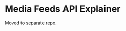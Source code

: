 # Media Feeds API Explainer

Moved to [separate repo](https://github.com/beccahughes/media-feeds/blob/master/explainer.md).
